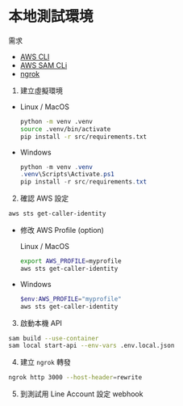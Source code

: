 # 本地測試環境

需求
- [AWS CLI](https://docs.aws.amazon.com/cli/latest/userguide/getting-started-install.html#getting-started-install-instructions)
- [AWS SAM CLi](https://docs.aws.amazon.com/serverless-application-model/latest/developerguide/install-sam-cli.html)
- [ngrok](https://ngrok.com/docs/getting-started)


1. 建立虛擬環境

  - Linux / MacOS
    ```bash
    python -m venv .venv
    source .venv/bin/activate
    pip install -r src/requirements.txt
    ```

  - Windows
    ```PowerShell
    python -m venv .venv
    .venv\Scripts\Activate.ps1
    pip install -r src/requirements.txt
    ```

2. 確認 AWS 設定

```bash
aws sts get-caller-identity
```

  - 修改 AWS Profile (option)

    Linux / MacOS
    ```bash
    export AWS_PROFILE=myprofile
    aws sts get-caller-identity
    ```

  - Windows

    ```PowerShell
    $env:AWS_PROFILE="myprofile"
    aws sts get-caller-identity
    ```

3. 啟動本機 API

```bash
sam build --use-container
sam local start-api --env-vars .env.local.json
```

4. 建立 `ngrok` 轉發

```bash
ngrok http 3000 --host-header=rewrite
```

5. 到測試用 Line Account 設定 webhook
